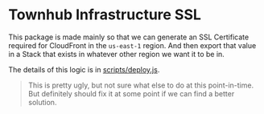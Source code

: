 # Townhub Infrastructure SSL

This package is made mainly so that we can generate an SSL Certificate required for CloudFront in the `us-east-1` region. And then export that value in a Stack that exists in whatever other region we want it to be in.

The details of this logic is in [scripts/deploy.js](./scripts/deploy.js).

> This is pretty ugly, but not sure what else to do at this point-in-time. But definitely should fix it at some point if we can find a better solution.
